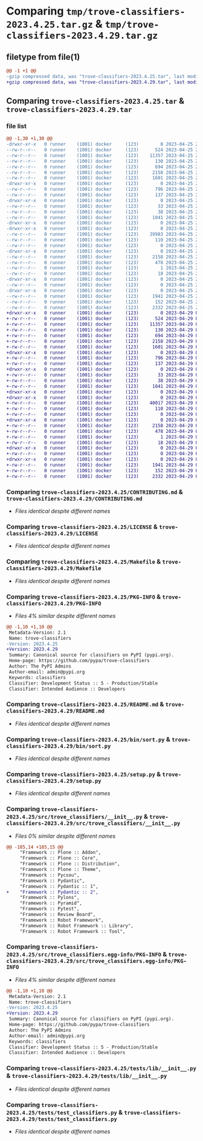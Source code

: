 # Comparing `tmp/trove-classifiers-2023.4.25.tar.gz` & `tmp/trove-classifiers-2023.4.29.tar.gz`

## filetype from file(1)

```diff
@@ -1 +1 @@
-gzip compressed data, was "trove-classifiers-2023.4.25.tar", last modified: Tue Apr 25 22:48:40 2023, max compression
+gzip compressed data, was "trove-classifiers-2023.4.29.tar", last modified: Sat Apr 29 04:56:44 2023, max compression
```

## Comparing `trove-classifiers-2023.4.25.tar` & `trove-classifiers-2023.4.29.tar`

### file list

```diff
@@ -1,30 +1,30 @@
-drwxr-xr-x   0 runner    (1001) docker     (123)        0 2023-04-25 22:48:40.294091 trove-classifiers-2023.4.25/
--rw-r--r--   0 runner    (1001) docker     (123)      524 2023-04-25 22:48:01.000000 trove-classifiers-2023.4.25/CONTRIBUTING.md
--rw-r--r--   0 runner    (1001) docker     (123)    11357 2023-04-25 22:48:01.000000 trove-classifiers-2023.4.25/LICENSE
--rw-r--r--   0 runner    (1001) docker     (123)      130 2023-04-25 22:48:01.000000 trove-classifiers-2023.4.25/MANIFEST.in
--rw-r--r--   0 runner    (1001) docker     (123)      694 2023-04-25 22:48:01.000000 trove-classifiers-2023.4.25/Makefile
--rw-r--r--   0 runner    (1001) docker     (123)     2158 2023-04-25 22:48:40.294091 trove-classifiers-2023.4.25/PKG-INFO
--rw-r--r--   0 runner    (1001) docker     (123)     1601 2023-04-25 22:48:01.000000 trove-classifiers-2023.4.25/README.md
-drwxr-xr-x   0 runner    (1001) docker     (123)        0 2023-04-25 22:48:40.290091 trove-classifiers-2023.4.25/bin/
--rw-r--r--   0 runner    (1001) docker     (123)      796 2023-04-25 22:48:01.000000 trove-classifiers-2023.4.25/bin/sort.py
--rw-r--r--   0 runner    (1001) docker     (123)      137 2023-04-25 22:48:01.000000 trove-classifiers-2023.4.25/pyproject.toml
-drwxr-xr-x   0 runner    (1001) docker     (123)        0 2023-04-25 22:48:40.290091 trove-classifiers-2023.4.25/requirements/
--rw-r--r--   0 runner    (1001) docker     (123)       33 2023-04-25 22:48:01.000000 trove-classifiers-2023.4.25/requirements/dev.txt
--rw-r--r--   0 runner    (1001) docker     (123)       38 2023-04-25 22:48:40.294091 trove-classifiers-2023.4.25/setup.cfg
--rw-r--r--   0 runner    (1001) docker     (123)     1041 2023-04-25 22:48:01.000000 trove-classifiers-2023.4.25/setup.py
-drwxr-xr-x   0 runner    (1001) docker     (123)        0 2023-04-25 22:48:40.290091 trove-classifiers-2023.4.25/src/
-drwxr-xr-x   0 runner    (1001) docker     (123)        0 2023-04-25 22:48:40.294091 trove-classifiers-2023.4.25/src/trove_classifiers/
--rw-r--r--   0 runner    (1001) docker     (123)    39983 2023-04-25 22:48:01.000000 trove-classifiers-2023.4.25/src/trove_classifiers/__init__.py
--rw-r--r--   0 runner    (1001) docker     (123)      110 2023-04-25 22:48:01.000000 trove-classifiers-2023.4.25/src/trove_classifiers/__main__.py
--rw-r--r--   0 runner    (1001) docker     (123)        0 2023-04-25 22:48:01.000000 trove-classifiers-2023.4.25/src/trove_classifiers/py.typed
-drwxr-xr-x   0 runner    (1001) docker     (123)        0 2023-04-25 22:48:40.294091 trove-classifiers-2023.4.25/src/trove_classifiers.egg-info/
--rw-r--r--   0 runner    (1001) docker     (123)     2158 2023-04-25 22:48:40.000000 trove-classifiers-2023.4.25/src/trove_classifiers.egg-info/PKG-INFO
--rw-r--r--   0 runner    (1001) docker     (123)      478 2023-04-25 22:48:40.000000 trove-classifiers-2023.4.25/src/trove_classifiers.egg-info/SOURCES.txt
--rw-r--r--   0 runner    (1001) docker     (123)        1 2023-04-25 22:48:40.000000 trove-classifiers-2023.4.25/src/trove_classifiers.egg-info/dependency_links.txt
--rw-r--r--   0 runner    (1001) docker     (123)       18 2023-04-25 22:48:40.000000 trove-classifiers-2023.4.25/src/trove_classifiers.egg-info/top_level.txt
-drwxr-xr-x   0 runner    (1001) docker     (123)        0 2023-04-25 22:48:40.294091 trove-classifiers-2023.4.25/tests/
--rw-r--r--   0 runner    (1001) docker     (123)        0 2023-04-25 22:48:01.000000 trove-classifiers-2023.4.25/tests/__init__.py
-drwxr-xr-x   0 runner    (1001) docker     (123)        0 2023-04-25 22:48:40.294091 trove-classifiers-2023.4.25/tests/lib/
--rw-r--r--   0 runner    (1001) docker     (123)     1941 2023-04-25 22:48:01.000000 trove-classifiers-2023.4.25/tests/lib/__init__.py
--rw-r--r--   0 runner    (1001) docker     (123)      152 2023-04-25 22:48:01.000000 trove-classifiers-2023.4.25/tests/lib/__main__.py
--rw-r--r--   0 runner    (1001) docker     (123)     2332 2023-04-25 22:48:01.000000 trove-classifiers-2023.4.25/tests/test_classifiers.py
+drwxr-xr-x   0 runner    (1001) docker     (123)        0 2023-04-29 04:56:44.143639 trove-classifiers-2023.4.29/
+-rw-r--r--   0 runner    (1001) docker     (123)      524 2023-04-29 04:56:12.000000 trove-classifiers-2023.4.29/CONTRIBUTING.md
+-rw-r--r--   0 runner    (1001) docker     (123)    11357 2023-04-29 04:56:12.000000 trove-classifiers-2023.4.29/LICENSE
+-rw-r--r--   0 runner    (1001) docker     (123)      130 2023-04-29 04:56:12.000000 trove-classifiers-2023.4.29/MANIFEST.in
+-rw-r--r--   0 runner    (1001) docker     (123)      694 2023-04-29 04:56:12.000000 trove-classifiers-2023.4.29/Makefile
+-rw-r--r--   0 runner    (1001) docker     (123)     2158 2023-04-29 04:56:44.143639 trove-classifiers-2023.4.29/PKG-INFO
+-rw-r--r--   0 runner    (1001) docker     (123)     1601 2023-04-29 04:56:12.000000 trove-classifiers-2023.4.29/README.md
+drwxr-xr-x   0 runner    (1001) docker     (123)        0 2023-04-29 04:56:44.143639 trove-classifiers-2023.4.29/bin/
+-rw-r--r--   0 runner    (1001) docker     (123)      796 2023-04-29 04:56:12.000000 trove-classifiers-2023.4.29/bin/sort.py
+-rw-r--r--   0 runner    (1001) docker     (123)      137 2023-04-29 04:56:12.000000 trove-classifiers-2023.4.29/pyproject.toml
+drwxr-xr-x   0 runner    (1001) docker     (123)        0 2023-04-29 04:56:44.143639 trove-classifiers-2023.4.29/requirements/
+-rw-r--r--   0 runner    (1001) docker     (123)       33 2023-04-29 04:56:12.000000 trove-classifiers-2023.4.29/requirements/dev.txt
+-rw-r--r--   0 runner    (1001) docker     (123)       38 2023-04-29 04:56:44.143639 trove-classifiers-2023.4.29/setup.cfg
+-rw-r--r--   0 runner    (1001) docker     (123)     1041 2023-04-29 04:56:12.000000 trove-classifiers-2023.4.29/setup.py
+drwxr-xr-x   0 runner    (1001) docker     (123)        0 2023-04-29 04:56:44.143639 trove-classifiers-2023.4.29/src/
+drwxr-xr-x   0 runner    (1001) docker     (123)        0 2023-04-29 04:56:44.143639 trove-classifiers-2023.4.29/src/trove_classifiers/
+-rw-r--r--   0 runner    (1001) docker     (123)    40017 2023-04-29 04:56:12.000000 trove-classifiers-2023.4.29/src/trove_classifiers/__init__.py
+-rw-r--r--   0 runner    (1001) docker     (123)      110 2023-04-29 04:56:12.000000 trove-classifiers-2023.4.29/src/trove_classifiers/__main__.py
+-rw-r--r--   0 runner    (1001) docker     (123)        0 2023-04-29 04:56:12.000000 trove-classifiers-2023.4.29/src/trove_classifiers/py.typed
+drwxr-xr-x   0 runner    (1001) docker     (123)        0 2023-04-29 04:56:44.143639 trove-classifiers-2023.4.29/src/trove_classifiers.egg-info/
+-rw-r--r--   0 runner    (1001) docker     (123)     2158 2023-04-29 04:56:44.000000 trove-classifiers-2023.4.29/src/trove_classifiers.egg-info/PKG-INFO
+-rw-r--r--   0 runner    (1001) docker     (123)      478 2023-04-29 04:56:44.000000 trove-classifiers-2023.4.29/src/trove_classifiers.egg-info/SOURCES.txt
+-rw-r--r--   0 runner    (1001) docker     (123)        1 2023-04-29 04:56:44.000000 trove-classifiers-2023.4.29/src/trove_classifiers.egg-info/dependency_links.txt
+-rw-r--r--   0 runner    (1001) docker     (123)       18 2023-04-29 04:56:44.000000 trove-classifiers-2023.4.29/src/trove_classifiers.egg-info/top_level.txt
+drwxr-xr-x   0 runner    (1001) docker     (123)        0 2023-04-29 04:56:44.143639 trove-classifiers-2023.4.29/tests/
+-rw-r--r--   0 runner    (1001) docker     (123)        0 2023-04-29 04:56:12.000000 trove-classifiers-2023.4.29/tests/__init__.py
+drwxr-xr-x   0 runner    (1001) docker     (123)        0 2023-04-29 04:56:44.143639 trove-classifiers-2023.4.29/tests/lib/
+-rw-r--r--   0 runner    (1001) docker     (123)     1941 2023-04-29 04:56:12.000000 trove-classifiers-2023.4.29/tests/lib/__init__.py
+-rw-r--r--   0 runner    (1001) docker     (123)      152 2023-04-29 04:56:12.000000 trove-classifiers-2023.4.29/tests/lib/__main__.py
+-rw-r--r--   0 runner    (1001) docker     (123)     2332 2023-04-29 04:56:12.000000 trove-classifiers-2023.4.29/tests/test_classifiers.py
```

### Comparing `trove-classifiers-2023.4.25/CONTRIBUTING.md` & `trove-classifiers-2023.4.29/CONTRIBUTING.md`

 * *Files identical despite different names*

### Comparing `trove-classifiers-2023.4.25/LICENSE` & `trove-classifiers-2023.4.29/LICENSE`

 * *Files identical despite different names*

### Comparing `trove-classifiers-2023.4.25/Makefile` & `trove-classifiers-2023.4.29/Makefile`

 * *Files identical despite different names*

### Comparing `trove-classifiers-2023.4.25/PKG-INFO` & `trove-classifiers-2023.4.29/PKG-INFO`

 * *Files 4% similar despite different names*

```diff
@@ -1,10 +1,10 @@
 Metadata-Version: 2.1
 Name: trove-classifiers
-Version: 2023.4.25
+Version: 2023.4.29
 Summary: Canonical source for classifiers on PyPI (pypi.org).
 Home-page: https://github.com/pypa/trove-classifiers
 Author: The PyPI Admins
 Author-email: admin@pypi.org
 Keywords: classifiers
 Classifier: Development Status :: 5 - Production/Stable
 Classifier: Intended Audience :: Developers
```

### Comparing `trove-classifiers-2023.4.25/README.md` & `trove-classifiers-2023.4.29/README.md`

 * *Files identical despite different names*

### Comparing `trove-classifiers-2023.4.25/bin/sort.py` & `trove-classifiers-2023.4.29/bin/sort.py`

 * *Files identical despite different names*

### Comparing `trove-classifiers-2023.4.25/setup.py` & `trove-classifiers-2023.4.29/setup.py`

 * *Files identical despite different names*

### Comparing `trove-classifiers-2023.4.25/src/trove_classifiers/__init__.py` & `trove-classifiers-2023.4.29/src/trove_classifiers/__init__.py`

 * *Files 0% similar despite different names*

```diff
@@ -185,14 +185,15 @@
     "Framework :: Plone :: Addon",
     "Framework :: Plone :: Core",
     "Framework :: Plone :: Distribution",
     "Framework :: Plone :: Theme",
     "Framework :: Pycsou",
     "Framework :: Pydantic",
     "Framework :: Pydantic :: 1",
+    "Framework :: Pydantic :: 2",
     "Framework :: Pylons",
     "Framework :: Pyramid",
     "Framework :: Pytest",
     "Framework :: Review Board",
     "Framework :: Robot Framework",
     "Framework :: Robot Framework :: Library",
     "Framework :: Robot Framework :: Tool",
```

### Comparing `trove-classifiers-2023.4.25/src/trove_classifiers.egg-info/PKG-INFO` & `trove-classifiers-2023.4.29/src/trove_classifiers.egg-info/PKG-INFO`

 * *Files 4% similar despite different names*

```diff
@@ -1,10 +1,10 @@
 Metadata-Version: 2.1
 Name: trove-classifiers
-Version: 2023.4.25
+Version: 2023.4.29
 Summary: Canonical source for classifiers on PyPI (pypi.org).
 Home-page: https://github.com/pypa/trove-classifiers
 Author: The PyPI Admins
 Author-email: admin@pypi.org
 Keywords: classifiers
 Classifier: Development Status :: 5 - Production/Stable
 Classifier: Intended Audience :: Developers
```

### Comparing `trove-classifiers-2023.4.25/tests/lib/__init__.py` & `trove-classifiers-2023.4.29/tests/lib/__init__.py`

 * *Files identical despite different names*

### Comparing `trove-classifiers-2023.4.25/tests/test_classifiers.py` & `trove-classifiers-2023.4.29/tests/test_classifiers.py`

 * *Files identical despite different names*

